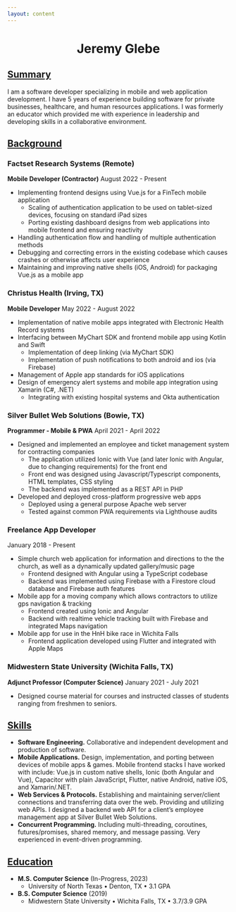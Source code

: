 ```yaml
---
layout: content
---
```


<style>
  h1 {
    /* center, bold h1 headers */
    text-align: center;
    font-weight: bold;
  }
  h2 {
    /* underline and bold h2 headers */
    text-decoration: underline;
    font-weight: bold;
  }
  h3 {
    /* bold h3 headers */
    font-weight: bold;
  }
</style>

# Jeremy Glebe

## Summary
I am a software developer specializing in mobile and web application development. I have 5 years of experience building software for private businesses, healthcare, and human resources applications. I was formerly an educator which provided me with experience in leadership and developing skills in a collaborative environment.

## Background

### Factset Research Systems (Remote)
**Mobile Developer (Contractor)** August 2022 - Present
- Implementing frontend designs using Vue.js for a FinTech mobile application
  - Scaling of authentication application to be used on tablet-sized devices, focusing on standard iPad sizes
  - Porting existing dashboard designs from web applications into mobile frontend and ensuring reactivity
- Handling authentication flow and handling of multiple authentication methods
- Debugging and correcting errors in the existing codebase which causes crashes or otherwise affects user experience
- Maintaining and improving native shells (iOS, Android) for packaging Vue.js as a mobile app

### Christus Health (Irving, TX)
**Mobile Developer** May 2022 - August 2022
- Implementation of native mobile apps integrated with Electronic Health Record systems
- Interfacing between MyChart SDK and frontend mobile app using Kotlin and Swift
  - Implementation of deep linking (via MyChart SDK)
  - Implementation of push notifications to both android and ios (via Firebase)
- Management of Apple app standards for iOS applications
- Design of emergency alert systems and mobile app integration using Xamarin (C#, .NET)
  - Integrating with existing hospital systems and Okta authentication

### Silver Bullet Web Solutions (Bowie, TX)
**Programmer - Mobile & PWA** April 2021 - April 2022
- Designed and implemented an employee and ticket management system for contracting companies
  - The application utilized Ionic with Vue (and later Ionic with Angular, due to changing
requirements) for the front end
  - Front end was designed using Javascript/Typescript components, HTML templates, CSS styling
  - The backend was implemented as a REST API in PHP
- Developed and deployed cross-platform progressive web apps
  - Deployed using a general purpose Apache web server
  - Tested against common PWA requirements via Lighthouse audits

### Freelance App Developer
January 2018 - Present
- Simple church web application for information and directions to the the church, as well as a dynamically
updated gallery/music page
  - Frontend designed with Angular using a TypeScript codebase
  - Backend was implemented using Firebase with a Firestore cloud database and Firebase auth
features
- Mobile app for a moving company which allows contractors to utilize gps navigation & tracking
  - Frontend created using Ionic and Angular
  - Backend with realtime vehicle tracking built with Firebase and integrated Maps navigation
- Mobile app for use in the HnH bike race in Wichita Falls
  - Frontend application developed using Flutter and integrated with Apple Maps

### Midwestern State University (Wichita Falls, TX)
**Adjunct Professor (Computer Science)** January 2021 - July 2021
- Designed course material for courses and instructed classes of students ranging from freshmen to seniors.

## Skills
- **Software Engineering.** Collaborative and independent development and production of software.
- **Mobile Applications.** Design, implementation, and porting between devices of mobile apps & games.
Mobile frontend stacks I have worked with include: Vue.js in custom native shells, Ionic (both Angular
and Vue), Capacitor with plain JavaScript, Flutter, native Android, native iOS, and Xamarin/.NET.
- **Web Services & Protocols.** Establishing and maintaining server/client connections and transferring data
over the web. Providing and utilizing web APIs. I designed a backend web API for a client’s employee
management app at Silver Bullet Web Solutions.
- **Concurrent Programming.** Including multi-threading, coroutines, futures/promises, shared memory,
and message passing. Very experienced in event-driven programming.

## Education
- **M.S. Computer Science** (In-Progress, 2023)
  - University of North Texas • Denton, TX • 3.1 GPA
- **B.S. Computer Science** (2019)
  - Midwestern State University • Wichita Falls, TX • 3.7/3.9 GPA